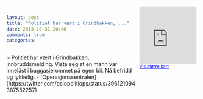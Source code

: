 ```yaml
---
layout: post
title: "Politiet har vært i Grindbakken, ..."
date: 2013-10-31 20:46
comments: true
categories: 
---
```

<div style="float:right; margin:5px; position:relative;top:-130px;"><iframe width="150" height="150" frameborder="0" scrolling="no" marginheight="0" marginwidth="0" src="http://maps.google.com/maps?q=Grindbakken,+Oslo&hl=no&t=m&z=14&output=embed&iwloc=&"></iframe><br/><small><a href="http://maps.google.com/maps?q=Grindbakken,+Oslo&hl=no&t=m&z=14&source=embed&iwloc=A" style="color:#0000FF;text-align:left" target="_new">Vis st&oslash;rre kart</a></small></div>
> Politiet har vært i Grindbakken, innbruddsmelding. Viste seg at en mann var innelåst i baggasjerommet på egen bil. Nå befridd og lykkelig.
- [Operasjonssentralen](https://twitter.com/oslopolitiops/status/396121094387552257)
